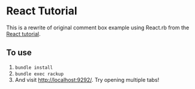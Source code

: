 # React Tutorial

This is a rewrite of original comment box example using React.rb from the [React tutorial](http://facebook.github.io/react/docs/tutorial.html).

## To use

1. `bundle install` 
2. `bundle exec rackup`
3. And visit <http://localhost:9292/>. Try opening multiple tabs!
